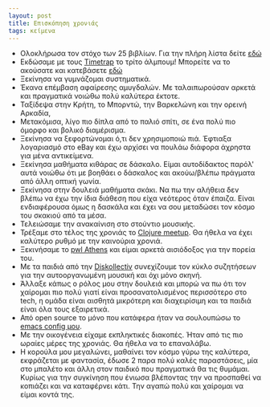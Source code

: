 ```yaml
---
layout: post
title: Επισκόπηση χρονιάς
tags: κείμενα
---
```


* Ολοκλήρωσα τον στόχο των 25 βιβλίων. Για την πλήρη λίστα δείτε
  [εδώ](https://www.goodreads.com/review/list/59142753-chief?read_at=2017)
* Εκδώσαμε με τους [Timetrap](https://www.facebook.com/timetrapband/)
  το τρίτο άλμπουμ! Μπορείτε να το ακούσατε και κατεβάσετε
  [εδώ](https://timetrapescape.bandcamp.com/)
* Ξεκίνησα να γυμνάζομαι συστηματικά.
* Έκανα επέμβαση αφαίρεσης αμυγδαλών. Με ταλαιπωρούσαν αρκετά και
  πραγματικά νοιώθω πολύ καλύτερα έκτοτε.
* Ταξίδεψα στην Κρήτη, το Μπορντώ, την Βαρκελώνη και την ορεινή Αρκαδία,
* Μετακόμισα, λίγο πιο δίπλα από το παλιό σπίτι, σε ένα πολύ πιο
  όμορφο και βολικό διαμέρισμα.
* Ξεκίνησα να ξεφορτώνομαι ό,τι δεν χρησιμοποιώ πιά. Έφτιαξα
  λογαριασμό στο eBay και έχω αρχίσει να πουλάω διάφορα άχρηστα για
  μένα αντικείμενα.
  <!--more-->
* Ξεκίνησα μαθήματα κιθάρας σε δάσκαλο. Είμαι αυτοδίδακτος παρόλ' αυτά
  νοιώθω ότι με βοηθάει ο δάσκαλος και ακούω/βλέπω πράγματα από άλλη οπτική γωνία.
* Ξεκίνησα στην δουλειά μαθήματα σκάκι. Να πω την αλήθεια δεν βλέπω
  να έχω την ίδια διάθεση που είχα νεότερος όταν έπαιζα. Είναι
  ενδιαφέρουσα όμως η δασκάλα και έχει να σου μεταδώσει τον κόσμο του
  σκακιού από τα μέσα.
* Τελειώσαμε την ανακαίνιση στο στούντιο μουσικής.
* Τρέξαμε στο τέλος της χρονιάς το [Clojure
  meetup](https://www.meetup.com/Athens-Clojure-Meetup/). Θα ήθελα να
  έχει καλύτερο ρυθμό με την καινούρια χρονιά.
* Ξεκινήσαμε το [pwl
  Athens](https://www.meetup.com/Papers-We-Love-Athens/) και είμαι
  αρκετά αισιόδοξος για την πορεία του.
* Με τα παιδιά από την
  [Diskollectiv](http://diskollectiv2012.espivblogs.net/) συνεχίζουμε
  τον κύκλο συζητήσεων για την αυτοοργανωμένη μουσική και όχι μόνο
  σκηνή.
* Άλλαξε κάπως ο ρόλος μου στην δουλειά και μπορώ να πω ότι τον
  χαίρομαι πιο πολύ γιατί είναι προσανατολισμένος περισσότερο στο tech, η
  ομάδα είναι αισθητά μικρότερη και διαχειρίσιμη και τα παιδιά είναι
  όλα τους εξαιρετικά.
* Από open source το μόνο που κατάφερα ήταν να σουλουπώσω το [emacs
  config μου](https://github.com/chief/.emacs.d).
* Με την οικογένεια είχαμε εκπληκτικές διακοπές. Ήταν από τις πιο
  ωραίες μέρες της χρονιάς. Θα ήθελα να το επαναλάβω.
* Η κορούλα μου μεγαλώνει, μαθαίνει τον κόσμο γύρω της καλύτερα,
  εκφράζεται με φαντασία, έδωσε 2 παρα πολύ καλές παραστάσεις, μία στο
  μπαλέτο και άλλη στον παιδικό που πραγματικά θα τις θυμάμαι. Κυρίως
  για την συγκίνηση που ένιωσα βλέποντας την να προσπαθεί να κοπιάζει
  και να καταφέρνει κάτι. Την αγαπώ πολύ και χαίρομαι να είμαι
  κοντά της.
